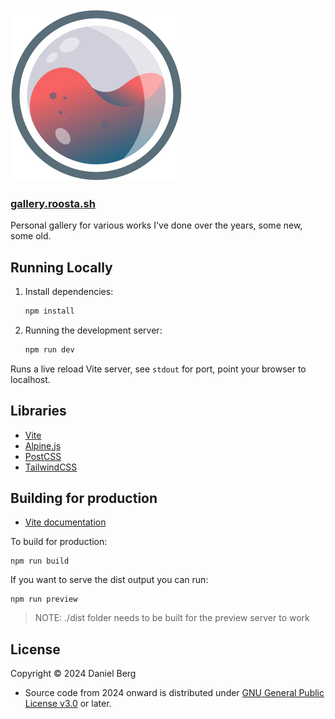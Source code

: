<img src="./public/logo.svg">
<h3><a href="https://gallery.roosta.sh">gallery.roosta.sh</a></h3>

Personal gallery for various works I've done over the years, some new, some old.

## Running Locally

1. Install dependencies:
    ```sh
    npm install
    ```
2. Running the development server:
    ```sh
    npm run dev
    ```
Runs a live reload Vite server, see `stdout` for port, point your browser to localhost.

## Libraries

- [Vite](https://vitejs.dev/)
- [Alpine.js](https://alpinejs.dev/)
- [PostCSS](https://postcss.org)
- [TailwindCSS](https://tailwindcss.com)

## Building for production

- [Vite documentation](https://vitejs.dev/guide/build.html)

To build for production:

```shell
npm run build
```

If you want to serve the dist output you can run:

```shell
npm run preview
```

> NOTE: ./dist folder needs to be built for the preview server to work


## License

Copyright © 2024 Daniel Berg

- Source code from 2024 onward is distributed under [GNU General Public License v3.0](LICENSE) or later.
